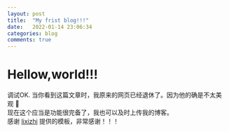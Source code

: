 ```yaml
---
layout: post
title:  "My frist blog!!!"
date:   2022-01-14 23:06:34
categories: blog
comments: true
---
```

# Hellow,world!!!
调试OK.
当你看到这篇文章时，我原来的网页已经退休了。因为他的确是不太美观 🥲  
现在这个应当是功能很完备了，我也可以及时上传我的博客。  
感谢 [lixizhi](http://lixizhi.github.io) 提供的模板，非常感谢！！！
